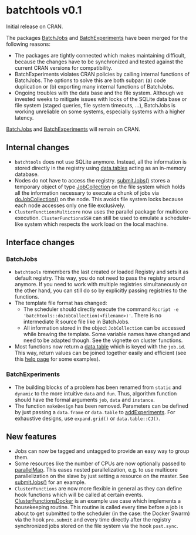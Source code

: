 # batchtools v0.1

Initial release on CRAN.

The packages [BatchJobs](https://github.com/tudo-r/BatchJobs/) and [BatchExperiments](https://github.com/tudo-r/Batchexperiments) have been merged for the following reasons:
* The packages are tightly connected which makes maintaining difficult, because the changes have to be synchronized and tested against the current CRAN versions for compatibility.
* BatchExperiments violates CRAN policies by calling internal functions of BatchJobs.
  The options to solve this are both subpar: (a) code duplication or (b) exporting many internal functions of BatchJobs.
* Ongoing troubles with the data base and the file system.
  Although we invested weeks to mitigate issues with locks of the SQLite data base or file system (staged queries, file system timeouts, ...), BatchJobs is working unreliable on some systems, especially systems with a higher latency.

[BatchJobs](https://github.com/tudo-r/BatchJobs/) and [BatchExperiments](https://github.com/tudo-r/Batchexperiments) will remain on CRAN.


## Internal changes

* `batchtools` does not use SQLite anymore.
  Instead, all the information is stored directly in the registry using [data.tables](https://cran.r-project.org/package=data.table) acting as an in-memory database.
* Nodes do not have to access the registry.
  [submitJobs()](https://mllg.github.io/batchtools/submitJobs) stores a temporary object of type [JobCollection](https://mllg.github.io/batchtools/JobCollection) on the file system which holds all the information necessary to execute a chunk of jobs via [doJobCollection()](https://mllg.github.io/batchtools/doJobCollection) on the node.
  This avoids file system locks because each node accesses only one file exclusively.
* `ClusterFunctionsMulticore` now uses the parallel package for multicore execution.
  `ClusterFunctionsSSH` can still be used to emulate a scheduler-like system which respects the work load on the local machine.


## Interface changes

### BatchJobs
* `batchtools` remembers the last created or loaded Registry and sets it as default registry.
  This way, you do not need to pass the registry around anymore.
  If you need to work with multiple registries simultaneously on the other hand, you can still do so by explicitly passing registries to the functions.
* The template file format has changed:
    - The scheduler should directly execute the command `Rscript -e 'batchtools::doJobCollection(<filename>)'`.
      There is no intermediate R source file like in BatchJobs.
    - All information stored in the object `JobCollection` can be accessed while brewing the template.
      Some variable names have changed and need to be adapted though.
      See the vignette on cluster functions.
* Most functions now return a [data.table](https://cran.r-project.org/package=data.table) which is keyed with the `job.id`.
  This way, return values can be joined together easily and efficient (see this [help page](https://mllg.github.io/batchtools/JoinTables) for some examples).

### BatchExperiments
* The building blocks of a problem has been renamed from `static` and `dynamic` to the more intuitive `data` and `fun`.
  Thus, algorithm function should have the formal arguments `job`, `data` and `instance`.
* The function `makeDesign` has been removed.
  Parameters can be defined by just passing a `data.frame` or `data.table` to [addExperiments](https://mllg.github.io/batchtools/addExperiments).
  For exhaustive designs, use `expand.grid()` or `data.table::CJ()`.


## New features
* Jobs can now be tagged and untagged to provide an easy way to group them.
* Some resources like the number of CPUs are now optionally passed to [parallelMap](https://cran.r-project.org/package=parallelMap).
  This eases nested parallelization, e.g. to use multicore parallelization on the slave by just setting a resource on the master.
  See [submitJobs()](https://mllg.github.io/batchtools/submitJobs) for an example.
* `ClusterFunctions` are now more flexible in general as they can define hook functions which will be called at certain events.
  [ClusterFunctionsDocker](https://github.com/mllg/batchtools/blob/master/R/clusterFunctionsDocker.R) is an example use case which implements a housekeeping routine.
  This routine is called every time before a job is about to get submitted to the scheduler (in the case: the Docker Swarm) via the hook `pre.submit` and every time directly after the registry synchronized jobs stored on the file system via the hook `post.sync`.
